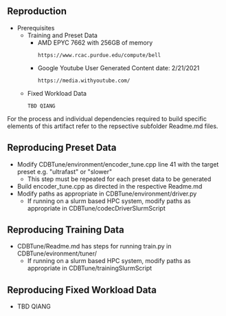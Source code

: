 ## Reproduction
- Prerequisites
  - Training and Preset Data
    - AMD EPYC 7662 with 256GB of memory
      ```
      https://www.rcac.purdue.edu/compute/bell
      ```
    - Google Youtube User Generated Content date: 2/21/2021
      ```
      https://media.withyoutube.com/
      ```
  - Fixed Workload Data
    ```
    TBD QIANG
    ```

For the process and individual dependencies required to build specific elements of this artifact refer to the repsective subfolder Readme.md files.  

## Reproducing Preset Data
- Modify CDBTune/environment/encoder_tune.cpp line 41 with the target preset e.g. "ultrafast" or "slower"
  - This step must be repeated for each preset data to be generated
- Build encoder_tune.cpp as directed in the respective Readme.md
- Modify paths as appropriate in CDBTune/environment/driver.py
  - If running on a slurm based HPC system, modify paths as appropriate in CDBTune/codecDriverSlurmScript

## Reproducing Training Data
- CDBTune/Readme.md has steps for running train.py in CDBTune/evironment/tuner/
  - If running on a slurm based HPC system, modify paths as appropriate in CDBTune/trainingSlurmScript

## Reproducing Fixed Workload Data
- TBD QIANG
